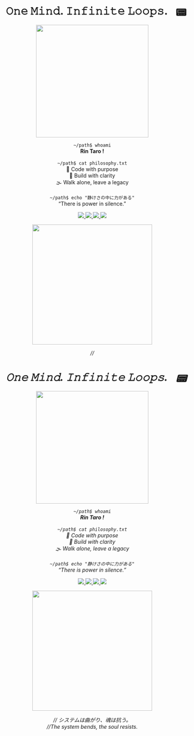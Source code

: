 <h1 align="center">𝙾𝚗𝚎 𝙼𝚒𝚗𝚍. 𝙸𝚗𝚏𝚒𝚗𝚒𝚝𝚎 𝙻𝚘𝚘𝚙𝚜. <span style="float:right">📟</span></h1>

<p align="center">
  <img src="https://media2.giphy.com/media/v1.Y2lkPTc5MGI3NjExNTZscWlpODd4NHdjMnQ2YmJjcGR0c2R1a2h4cnl0M2RxZW85MmE2diZlcD12MV9pbnRlcm5hbF9naWZfYnlfaWQmY3Q9Zw/2seKKLp1n0sEeJLYTK/giphy.gif" width="300"/>
</p>

<p align="center">
  <code>~/path$ whoami</code><br/>
  <strong>Rin Taro !</strong><br/><br/>
  <code>~/path$ cat philosophy.txt</code><br/>
  🥷 Code with purpose<br/>
  🧠 Build with clarity<br/>
  🌫️ Walk alone, leave a legacy<br/><br/>
  <code>~/path$ echo "静けさの中に力がある"</code><br/>
  “There is power in silence.”
</p>

<!-- Glowing social badges using styled Shields.io (GitHub compatible) -->
<p align="center">
  <a href="https://www.linkedin.com/in/ch-tarun-67ab34336/" target="_blank">
    <img src="https://img.shields.io/badge/LinkedIn-0a0a0a?style=for-the-badge&logo=linkedin&logoColor=9dffb0&labelColor=111111" />
  </a>
  <a href="https://www.instagram.com/intellectz_24/" target="_blank">
    <img src="https://img.shields.io/badge/Instagram-0a0a0a?style=for-the-badge&logo=instagram&logoColor=faa0ff&labelColor=111111" />
  </a>
  <a href="https://www.reddit.com/user/Intellectz_24/" target="_blank">
    <img src="https://img.shields.io/badge/Reddit-0a0a0a?style=for-the-badge&logo=reddit&logoColor=ff6f61&labelColor=111111" />
  </a>
  <a href="https://x.com/Intellectz_24" target="_blank">
    <img src="https://img.shields.io/badge/Twitter-0a0a0a?style=for-the-badge&logo=twitter&logoColor=6fbfff&labelColor=111111" />
  </a>
</p>

<p align="center">
  <img src="https://media0.giphy.com/media/v1.Y2lkPTc5MGI3NjExNTEwNTRqc2Z2ZmE5OXpnY2hmazVsdWMyMWw3MDBuc3JyaGJjbXQxcSZlcD12MV9pbnRlcm5hbF9naWZfYnlfaWQmY3Q9Zw/V6ahuxY8KUI2Q/giphy.gif" width="320"/>
</p>

<p align="center"><i>// <h1 align="center">𝙾𝚗𝚎 𝙼𝚒𝚗𝚍. 𝙸𝚗𝚏𝚒𝚗𝚒𝚝𝚎 𝙻𝚘𝚘𝚙𝚜. <span style="float:right">📟</span></h1>

<p align="center">
  <img src="https://media2.giphy.com/media/v1.Y2lkPTc5MGI3NjExNTZscWlpODd4NHdjMnQ2YmJjcGR0c2R1a2h4cnl0M2RxZW85MmE2diZlcD12MV9pbnRlcm5hbF9naWZfYnlfaWQmY3Q9Zw/2seKKLp1n0sEeJLYTK/giphy.gif" width="300"/>
</p>

<p align="center">
  <code>~/path$ whoami</code><br/>
  <strong>Rin Taro !</strong><br/><br/>
  <code>~/path$ cat philosophy.txt</code><br/>
  🥷 Code with purpose<br/>
  🧠 Build with clarity<br/>
  🌫️ Walk alone, leave a legacy<br/><br/>
  <code>~/path$ echo "静けさの中に力がある"</code><br/>
  “There is power in silence.”
</p>

<!-- Glowing social badges using styled Shields.io (GitHub compatible) -->
<p align="center">
  <a href="https://www.linkedin.com/in/ch-tarun-67ab34336/" target="_blank">
    <img src="https://img.shields.io/badge/LinkedIn-0a0a0a?style=for-the-badge&logo=linkedin&logoColor=9dffb0&labelColor=111111" />
  </a>
  <a href="https://www.instagram.com/intellectz_24/" target="_blank">
    <img src="https://img.shields.io/badge/Instagram-0a0a0a?style=for-the-badge&logo=instagram&logoColor=faa0ff&labelColor=111111" />
  </a>
  <a href="https://www.reddit.com/user/Intellectz_24/" target="_blank">
    <img src="https://img.shields.io/badge/Reddit-0a0a0a?style=for-the-badge&logo=reddit&logoColor=ff6f61&labelColor=111111" />
  </a>
  <a href="https://x.com/Intellectz_24" target="_blank">
    <img src="https://img.shields.io/badge/Twitter-0a0a0a?style=for-the-badge&logo=twitter&logoColor=6fbfff&labelColor=111111" />
  </a>
</p>

<p align="center">
  <img src="https://media0.giphy.com/media/v1.Y2lkPTc5MGI3NjExNTEwNTRqc2Z2ZmE5OXpnY2hmazVsdWMyMWw3MDBuc3JyaGJjbXQxcSZlcD12MV9pbnRlcm5hbF9naWZfYnlfaWQmY3Q9Zw/V6ahuxY8KUI2Q/giphy.gif" width="320"/>
</p>

<p align="center"><i>// システムは曲がり、魂は抗う。</i><br/><i>//The system bends, the soul resists.</i></p>
